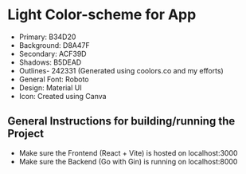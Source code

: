 # Light Color-scheme for App
- Primary: B34D20
- Background: D8A47F
- Secondary: ACF39D
- Shadows: B5DEAD
- Outlines- 242331
(Generated using coolors.co and my efforts)
- General Font: Roboto
- Design: Material UI
- Icon: Created using Canva


## General Instructions for building/running the Project
- Make sure the Frontend (React + Vite) is hosted on localhost:3000
- Make sure the Backend (Go with Gin) is running on localhost:8000


